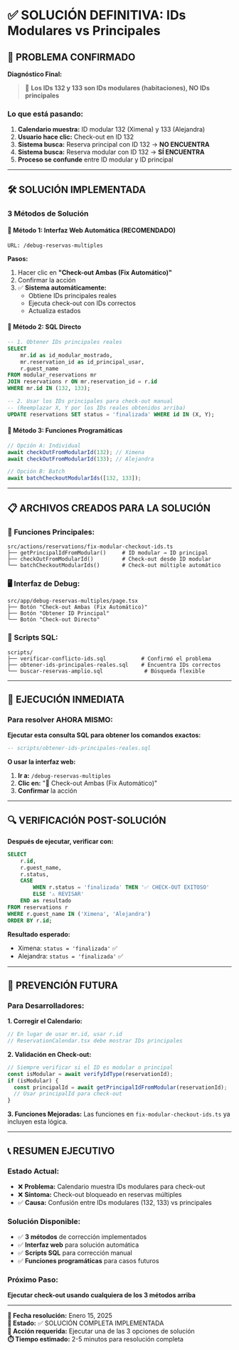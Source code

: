 # ✅ SOLUCIÓN DEFINITIVA: IDs Modulares vs Principales

## 🎯 **PROBLEMA CONFIRMADO**

**Diagnóstico Final:** 
> 🚨 **Los IDs 132 y 133 son IDs modulares (habitaciones), NO IDs principales**

### **Lo que está pasando:**
1. **Calendario muestra:** ID modular 132 (Ximena) y 133 (Alejandra)
2. **Usuario hace clic:** Check-out en ID 132
3. **Sistema busca:** Reserva principal con ID 132 → **NO ENCUENTRA**
4. **Sistema busca:** Reserva modular con ID 132 → **SÍ ENCUENTRA**
5. **Proceso se confunde** entre ID modular y ID principal

---

## 🛠️ **SOLUCIÓN IMPLEMENTADA**

### **3 Métodos de Solución**

#### **🥇 Método 1: Interfaz Web Automática (RECOMENDADO)**
```
URL: /debug-reservas-multiples
```

**Pasos:**
1. Hacer clic en **"Check-out Ambas (Fix Automático)"**
2. Confirmar la acción
3. ✅ **Sistema automáticamente:**
   - Obtiene IDs principales reales
   - Ejecuta check-out con IDs correctos
   - Actualiza estados

#### **🥈 Método 2: SQL Directo**
```sql
-- 1. Obtener IDs principales reales
SELECT 
    mr.id as id_modular_mostrado,
    mr.reservation_id as id_principal_usar,
    r.guest_name
FROM modular_reservations mr
JOIN reservations r ON mr.reservation_id = r.id
WHERE mr.id IN (132, 133);

-- 2. Usar los IDs principales para check-out manual
-- (Reemplazar X, Y por los IDs reales obtenidos arriba)
UPDATE reservations SET status = 'finalizada' WHERE id IN (X, Y);
```

#### **🥉 Método 3: Funciones Programáticas**
```typescript
// Opción A: Individual
await checkOutFromModularId(132); // Ximena
await checkOutFromModularId(133); // Alejandra

// Opción B: Batch
await batchCheckoutModularIds([132, 133]);
```

---

## 📋 **ARCHIVOS CREADOS PARA LA SOLUCIÓN**

### **🔧 Funciones Principales:**
```
src/actions/reservations/fix-modular-checkout-ids.ts
├── getPrincipalIdFromModular()     # ID modular → ID principal
├── checkOutFromModularId()         # Check-out desde ID modular
└── batchCheckoutModularIds()       # Check-out múltiple automático
```

### **🖥️ Interfaz de Debug:**
```
src/app/debug-reservas-multiples/page.tsx
├── Botón "Check-out Ambas (Fix Automático)"
├── Botón "Obtener ID Principal" 
└── Botón "Check-out Directo"
```

### **📄 Scripts SQL:**
```
scripts/
├── verificar-conflicto-ids.sql           # Confirmó el problema
├── obtener-ids-principales-reales.sql    # Encuentra IDs correctos
└── buscar-reservas-amplio.sql             # Búsqueda flexible
```

---

## 🚀 **EJECUCIÓN INMEDIATA**

### **Para resolver AHORA MISMO:**

**Ejecutar esta consulta SQL para obtener los comandos exactos:**
```sql
-- scripts/obtener-ids-principales-reales.sql
```

**O usar la interfaz web:**
1. **Ir a:** `/debug-reservas-multiples`
2. **Clic en:** "🚀 Check-out Ambas (Fix Automático)"
3. **Confirmar** la acción

---

## 🔍 **VERIFICACIÓN POST-SOLUCIÓN**

**Después de ejecutar, verificar con:**
```sql
SELECT 
    r.id,
    r.guest_name,
    r.status,
    CASE 
        WHEN r.status = 'finalizada' THEN '✅ CHECK-OUT EXITOSO'
        ELSE '⚠️ REVISAR'
    END as resultado
FROM reservations r
WHERE r.guest_name IN ('Ximena', 'Alejandra')
ORDER BY r.id;
```

**Resultado esperado:**
- Ximena: `status = 'finalizada'` ✅
- Alejandra: `status = 'finalizada'` ✅

---

## 🎯 **PREVENCIÓN FUTURA**

### **Para Desarrolladores:**

**1. Corregir el Calendario:**
```typescript
// En lugar de usar mr.id, usar r.id
// ReservationCalendar.tsx debe mostrar IDs principales
```

**2. Validación en Check-out:**
```typescript
// Siempre verificar si el ID es modular o principal
const isModular = await verifyIdType(reservationId);
if (isModular) {
  const principalId = await getPrincipalIdFromModular(reservationId);
  // Usar principalId para check-out
}
```

**3. Funciones Mejoradas:**
Las funciones en `fix-modular-checkout-ids.ts` ya incluyen esta lógica.

---

## 📞 **RESUMEN EJECUTIVO**

### **Estado Actual:**
- ❌ **Problema:** Calendario muestra IDs modulares para check-out
- ❌ **Síntoma:** Check-out bloqueado en reservas múltiples
- ✅ **Causa:** Confusión entre IDs modulares (132, 133) vs principales

### **Solución Disponible:**
- ✅ **3 métodos** de corrección implementados
- ✅ **Interfaz web** para solución automática
- ✅ **Scripts SQL** para corrección manual
- ✅ **Funciones programáticas** para casos futuros

### **Próximo Paso:**
**Ejecutar check-out usando cualquiera de los 3 métodos arriba**

---

**📅 Fecha resolución:** Enero 15, 2025  
**🎯 Estado:** ✅ SOLUCIÓN COMPLETA IMPLEMENTADA  
**🚀 Acción requerida:** Ejecutar una de las 3 opciones de solución  
**⏱️ Tiempo estimado:** 2-5 minutos para resolución completa